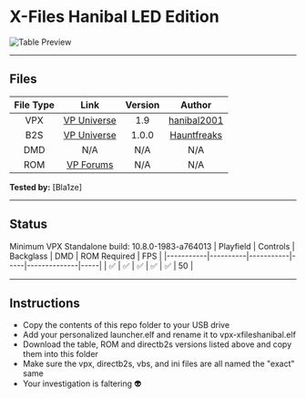 # X-Files Hanibal LED Edition

![Table Preview](https://github.com/Bla1ze/vpx-images/blob/main/vpx-xfileshanibal.png)

---

## Files
| File Type | Link | Version | Author |
|:---------:|:----:|:-------:|:------:|
| VPX | [VP Universe](https://vpuniverse.com/files/file/4595-x-files-hanibal-4k-led-edition/) | 1.9 | [hanibal2001](https://vpuniverse.com/profile/872-hanibal2001/) |
| B2S | [VP Universe](https://vpuniverse.com/files/file/14927-x-files-sega-1997-b2s-with-full-dmd/) | 1.0.0 | [Hauntfreaks](https://vpuniverse.com/profile/5216-hauntfreaks/) |
| DMD | N/A | N/A | N/A |
| ROM | [VP Forums](https://www.vpforums.org/index.php?app=downloads&showfile=1077) | N/A | N/A |

**Tested by:** [Bla1ze]

---

## Status 
Minimum VPX Standalone build: 10.8.0-1983-a764013
| Playfield | Controls | Backglass | DMD | ROM Required | FPS | 
|-----------|----------|-----------|-----|--------------|-----|
| :white_check_mark: | :white_check_mark: | :white_check_mark: | :white_check_mark: | :white_check_mark: | 50 |

---

## Instructions
- Copy the contents of this repo folder to your USB drive
- Add your personalized launcher.elf and rename it to vpx-xfileshanibal.elf
- Download the table, ROM and directb2s versions listed above and copy them into this folder
- Make sure the vpx, directb2s, vbs, and ini files are all named the "exact" same
- Your investigation is faltering 👽
